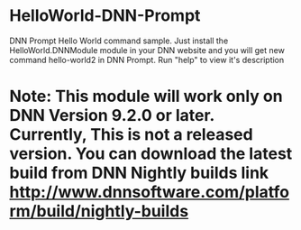 # HelloWorld-DNN-Prompt
DNN Prompt Hello World command sample.
Just install the HelloWorld.DNNModule module in your DNN website and you will get new command hello-world2 in DNN Prompt.
Run "help" to view it's description


# Note: This module will work only on DNN Version 9.2.0 or later. Currently, This is not a released version. You can download the latest build from DNN Nightly builds link http://www.dnnsoftware.com/platform/build/nightly-builds
